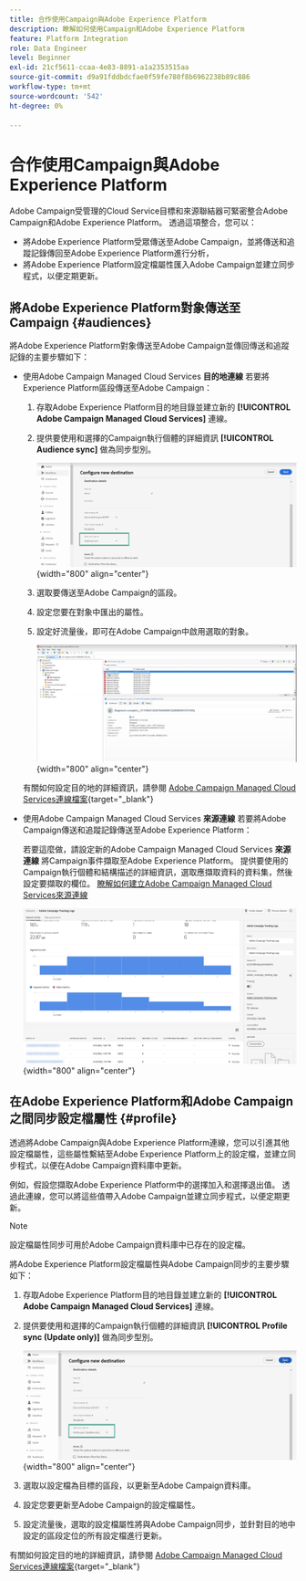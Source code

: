```yaml
---
title: 合作使用Campaign與Adobe Experience Platform
description: 瞭解如何使用Campaign和Adobe Experience Platform
feature: Platform Integration
role: Data Engineer
level: Beginner
exl-id: 21cf5611-ccaa-4e83-8891-a1a2353515aa
source-git-commit: d9a91fddbdcfae0f59fe780f8b6962238b89c886
workflow-type: tm+mt
source-wordcount: '542'
ht-degree: 0%

---
```


# 合作使用Campaign與Adobe Experience Platform

Adobe Campaign受管理的Cloud Service目標和來源聯結器可緊密整合Adobe Campaign和Adobe Experience Platform。 透過這項整合，您可以：

* 將Adobe Experience Platform受眾傳送至Adobe Campaign，並將傳送和追蹤記錄傳回至Adobe Experience Platform進行分析，
* 將Adobe Experience Platform設定檔屬性匯入Adobe Campaign並建立同步程式，以便定期更新。

## 將Adobe Experience Platform對象傳送至Campaign {#audiences}

將Adobe Experience Platform對象傳送至Adobe Campaign並傳回傳送和追蹤記錄的主要步驟如下：

* 使用Adobe Campaign Managed Cloud Services **目的地連線** 若要將Experience Platform區段傳送至Adobe Campaign：

   1. 存取Adobe Experience Platform目的地目錄並建立新的 **[!UICONTROL Adobe Campaign Managed Cloud Services]** 連線。
   1. 提供要使用和選擇的Campaign執行個體的詳細資訊 **[!UICONTROL Audience sync]** 做為同步型別。

      ![](assets/aep-audience-sync.png){width="800" align="center"}

   1. 選取要傳送至Adobe Campaign的區段。
   1. 設定您要在對象中匯出的屬性。
   1. 設定好流量後，即可在Adobe Campaign中啟用選取的對象。

      ![](assets/aep-destination.png){width="800" align="center"}

  有關如何設定目的地的詳細資訊，請參閱 [Adobe Campaign Managed Cloud Services連線檔案](https://www.adobe.com/go/destinations-adobe-campaign-managed-cloud-services-en){target="_blank"}

* 使用Adobe Campaign Managed Cloud Services **來源連線** 若要將Adobe Campaign傳送和追蹤記錄傳送至Adobe Experience Platform：

  若要這麼做，請設定新的Adobe Campaign Managed Cloud Services **來源連線** 將Campaign事件擷取至Adobe Experience Platform。 提供要使用的Campaign執行個體和結構描述的詳細資訊，選取應擷取資料的資料集，然後設定要擷取的欄位。 [瞭解如何建立Adobe Campaign Managed Cloud Services來源連線](https://www.adobe.com/go/sources-campaign-ui-en)

  ![](assets/aep-logs.png){width="800" align="center"}

## 在Adobe Experience Platform和Adobe Campaign之間同步設定檔屬性 {#profile}

透過將Adobe Campaign與Adobe Experience Platform連線，您可以引進其他設定檔屬性，這些屬性繫結至Adobe Experience Platform上的設定檔，並建立同步程式，以便在Adobe Campaign資料庫中更新。

例如，假設您擷取Adobe Experience Platform中的選擇加入和選擇退出值。 透過此連線，您可以將這些值帶入Adobe Campaign並建立同步程式，以便定期更新。

>[!NOTE]
>
>設定檔屬性同步可用於Adobe Campaign資料庫中已存在的設定檔。

將Adobe Experience Platform設定檔屬性與Adobe Campaign同步的主要步驟如下：

1. 存取Adobe Experience Platform目的地目錄並建立新的 **[!UICONTROL Adobe Campaign Managed Cloud Services]** 連線。
1. 提供要使用和選擇的Campaign執行個體的詳細資訊 **[!UICONTROL Profile sync (Update only)]** 做為同步型別。

   ![](assets/aep-profile-sync.png){width="800" align="center"}

1. 選取以設定檔為目標的區段，以更新至Adobe Campaign資料庫。
1. 設定您要更新至Adobe Campaign的設定檔屬性。
1. 設定流量後，選取的設定檔屬性將與Adobe Campaign同步，並針對目的地中設定的區段定位的所有設定檔進行更新。

有關如何設定目的地的詳細資訊，請參閱 [Adobe Campaign Managed Cloud Services連線檔案](https://www.adobe.com/go/destinations-adobe-campaign-managed-cloud-services-en){target="_blank"}